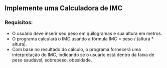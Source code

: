 ## Implemente uma Calculadora de IMC

### Requisitos:

- O usuário deve inserir seu peso em quilogramas e sua altura em metros.
- O programa calculará o IMC usando a fórmula IMC = peso / (altura * altura).
- Com base no resultado do cálculo, o programa fornecerá uma interpretação do IMC, indicando se o usuário está dentro da faixa de peso saudável, sobrepeso, obesidade.
